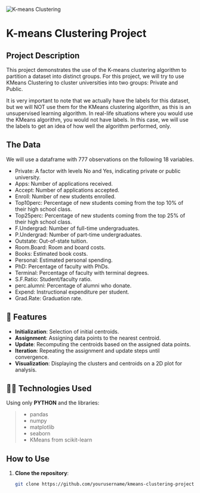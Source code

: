 ![K-means Clustering](https://upload.wikimedia.org/wikipedia/commons/thumb/0/05/Scikit_learn_logo_small.svg/260px-Scikit_learn_logo_small.svg.png)

# K-means Clustering Project

## Project Description

This project demonstrates the use of the K-means clustering algorithm to partition a dataset into distinct groups. For this project, we will try to use KMeans Clustering to cluster universities into two groups: Private and Public.

It is very important to note that we actually have the labels for this dataset, but we will NOT use them for the KMeans clustering algorithm, as this is an unsupervised learning algorithm. In real-life situations where you would use the KMeans algorithm, you would not have labels. In this case, we will use the labels to get an idea of how well the algorithm performed, only.

## The Data

We will use a dataframe with 777 observations on the following 18 variables.
* Private: A factor with levels No and Yes, indicating private or public university.
* Apps: Number of applications received.
* Accept: Number of applications accepted.
* Enroll: Number of new students enrolled.
* Top10perc: Percentage of new students coming from the top 10% of their high school class.
* Top25perc: Percentage of new students coming from the top 25% of their high school class.
* F.Undergrad: Number of full-time undergraduates.
* P.Undergrad: Number of part-time undergraduates.
* Outstate: Out-of-state tuition.
* Room.Board: Room and board costs.
* Books: Estimated book costs.
* Personal: Estimated personal spending.
* PhD: Percentage of faculty with PhDs.
* Terminal: Percentage of faculty with terminal degrees.
* S.F.Ratio: Student/faculty ratio.
* perc.alumni: Percentage of alumni who donate.
* Expend: Instructional expenditure per student.
* Grad.Rate: Graduation rate.

## 🔧 Features

- **Initialization**: Selection of initial centroids.
- **Assignment**: Assigning data points to the nearest centroid.
- **Update**: Recomputing the centroids based on the assigned data points.
- **Iteration**: Repeating the assignment and update steps until convergence.
- **Visualization**: Displaying the clusters and centroids on a 2D plot for analysis.

## 👨‍💻 Technologies Used

Using only **PYTHON** and the libraries:
> - pandas
> - numpy
> - matplotlib
> - seaborn
> - KMeans from scikit-learn

## How to Use

1. **Clone the repository**:
   ```bash
   git clone https://github.com/yourusername/kmeans-clustering-project.git
